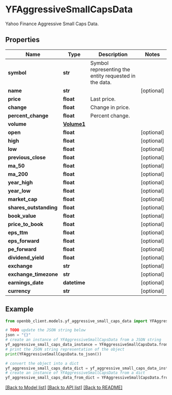 # YFAggressiveSmallCapsData

Yahoo Finance Aggressive Small Caps Data.

## Properties

Name | Type | Description | Notes
------------ | ------------- | ------------- | -------------
**symbol** | **str** | Symbol representing the entity requested in the data. | 
**name** | **str** |  | [optional] 
**price** | **float** | Last price. | 
**change** | **float** | Change in price. | 
**percent_change** | **float** | Percent change. | 
**volume** | [**Volume1**](Volume1.md) |  | 
**open** | **float** |  | [optional] 
**high** | **float** |  | [optional] 
**low** | **float** |  | [optional] 
**previous_close** | **float** |  | [optional] 
**ma_50** | **float** |  | [optional] 
**ma_200** | **float** |  | [optional] 
**year_high** | **float** |  | [optional] 
**year_low** | **float** |  | [optional] 
**market_cap** | **float** |  | [optional] 
**shares_outstanding** | **float** |  | [optional] 
**book_value** | **float** |  | [optional] 
**price_to_book** | **float** |  | [optional] 
**eps_ttm** | **float** |  | [optional] 
**eps_forward** | **float** |  | [optional] 
**pe_forward** | **float** |  | [optional] 
**dividend_yield** | **float** |  | [optional] 
**exchange** | **str** |  | [optional] 
**exchange_timezone** | **str** |  | [optional] 
**earnings_date** | **datetime** |  | [optional] 
**currency** | **str** |  | [optional] 

## Example

```python
from openbb_client.models.yf_aggressive_small_caps_data import YFAggressiveSmallCapsData

# TODO update the JSON string below
json = "{}"
# create an instance of YFAggressiveSmallCapsData from a JSON string
yf_aggressive_small_caps_data_instance = YFAggressiveSmallCapsData.from_json(json)
# print the JSON string representation of the object
print(YFAggressiveSmallCapsData.to_json())

# convert the object into a dict
yf_aggressive_small_caps_data_dict = yf_aggressive_small_caps_data_instance.to_dict()
# create an instance of YFAggressiveSmallCapsData from a dict
yf_aggressive_small_caps_data_from_dict = YFAggressiveSmallCapsData.from_dict(yf_aggressive_small_caps_data_dict)
```
[[Back to Model list]](../README.md#documentation-for-models) [[Back to API list]](../README.md#documentation-for-api-endpoints) [[Back to README]](../README.md)


